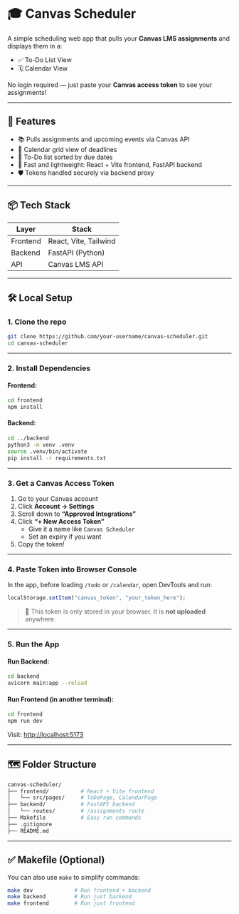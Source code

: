 # 🎓 Canvas Scheduler

A simple scheduling web app that pulls your **Canvas LMS assignments** and displays them in a:

- ✅ To-Do List View
- 🗓️ Calendar View

No login required — just paste your **Canvas access token** to see your assignments!

---

## 🚀 Features

- 📚 Pulls assignments and upcoming events via Canvas API
- 📆 Calendar grid view of deadlines
- 🧾 To-Do list sorted by due dates
- 💨 Fast and lightweight: React + Vite frontend, FastAPI backend
- 🛡️ Tokens handled securely via backend proxy

---

## 📦 Tech Stack

| Layer     | Stack                 |
|-----------|-----------------------|
| Frontend  | React, Vite, Tailwind |
| Backend   | FastAPI (Python)      |
| API       | Canvas LMS API        |

---

## 🛠️ Local Setup

### 1. Clone the repo

```bash
git clone https://github.com/your-username/canvas-scheduler.git
cd canvas-scheduler
```

---

### 2. Install Dependencies

#### Frontend:

```bash
cd frontend
npm install
```

#### Backend:

```bash
cd ../backend
python3 -m venv .venv
source .venv/bin/activate
pip install -r requirements.txt
```

---

### 3. Get a Canvas Access Token

1. Go to your Canvas account
2. Click **Account → Settings**
3. Scroll down to **“Approved Integrations”**
4. Click **“+ New Access Token”**
   - Give it a name like `Canvas Scheduler`
   - Set an expiry if you want
5. Copy the token!

---

### 4. Paste Token into Browser Console

In the app, before loading `/todo` or `/calendar`, open DevTools and run:

```js
localStorage.setItem("canvas_token", "your_token_here");
```

> 🔐 This token is only stored in your browser. It is **not uploaded** anywhere.

---

### 5. Run the App

#### Run Backend:

```bash
cd backend
uvicorn main:app --reload
```

#### Run Frontend (in another terminal):

```bash
cd frontend
npm run dev
```

Visit: [http://localhost:5173](http://localhost:5173)

---

## 🗺️ Folder Structure

```bash
canvas-scheduler/
├── frontend/          # React + Vite frontend
│   └── src/pages/     # ToDoPage, CalendarPage
├── backend/           # FastAPI backend
│   └── routes/        # /assignments route
├── Makefile           # Easy run commands
├── .gitignore
├── README.md
```

---

## ✅ Makefile (Optional)

You can also use `make` to simplify commands:

```bash
make dev             # Run frontend + backend
make backend         # Run just backend
make frontend        # Run just frontend
```



